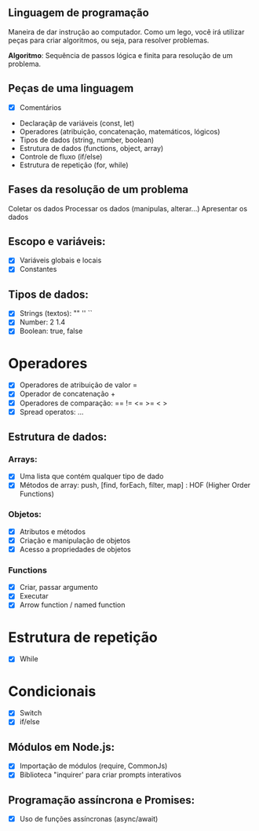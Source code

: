 ## Linguagem de programação

Maneira de dar instrução ao computador.
Como um lego, você irá utilizar peças para criar algoritmos, ou seja, para resolver problemas.

**Algoritmo**: Sequência de passos lógica e finita para resolução de um problema.

## Peças de uma linguagem

- [x] Comentários
- Declaraçãp de variáveis (const, let)
- Operadores (atribuição, concatenação, matemáticos, lógicos)
- Tipos de dados (string, number, boolean)
- Estrutura de dados (functions, object, array)
- Controle de fluxo (if/else)
- Estrutura de repetição (for, while)

## Fases da resolução de um problema

Coletar os dados
Processar os dados (manipulas, alterar...)
Apresentar os dados

## Escopo e variáveis:

- [x] Variáveis globais e locais
- [x] Constantes

## Tipos de dados:

- [x] Strings (textos): ""  ''  ``
- [x] Number: 2  1.4
- [x] Boolean: true, false

# Operadores

- [x] Operadores de atribuição de valor = 
- [x] Operador de concatenação +
- [x] Operadores de comparação: ==  !=  <=  >=  <  >
- [x] Spread operatos: ...

## Estrutura de dados:

### Arrays:

- [x] Uma lista que contém qualquer tipo de dado
- [x] Métodos de array: push, [find, forEach, filter, map] : HOF (Higher Order Functions)

### Objetos:

- [x] Atributos e métodos
- [x] Criação e manipulação de objetos
- [x] Acesso a propriedades de objetos

### Functions

- [x] Criar, passar argumento
- [x] Executar
- [x] Arrow function / named function

# Estrutura de repetição

- [x] While

# Condicionais

- [x] Switch
- [x] if/else

## Módulos em Node.js:

- [x] Importação de módulos (require, CommonJs)
- [x] Biblioteca "inquirer' para criar prompts interativos

## Programação assíncrona e Promises:

- [x] Uso de funções assíncronas (async/await)